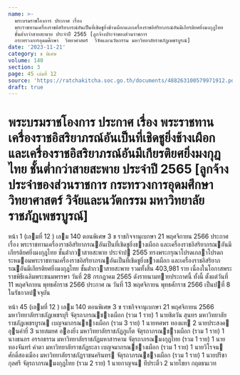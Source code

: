 ```yaml
---
name: >-
  พระบรมราชโองการ ประกาศ เรื่อง
  พระราชทานเครื่องราชอิสริยาภรณ์อันเป็นที่เชิดชูยิ่งช้างเผือกและเครื่องราชอิสริยาภรณ์อันมีเกียรติยศยิ่งมงกุฎไทย
  ชั้นต่ำกว่าสายสะพาย ประจำปี 2565 [ลูกจ้างประจำของส่วนราชการ
  กระทรวงการอุดมศึกษา  วิทยาศาสตร์  วิจัยและนวัตกรรม มหาวิทยาลัยราชภัฏเพชรบูรณ์]
date: '2023-11-21'
category: ข พิเศษ
volume: 140
section: 3
page: 45 เล่มที่ 12
source: 'https://ratchakitcha.soc.go.th/documents/488263100579971912.pdf'
draft: true
---
```


# พระบรมราชโองการ ประกาศ เรื่อง พระราชทานเครื่องราชอิสริยาภรณ์อันเป็นที่เชิดชูยิ่งช้างเผือกและเครื่องราชอิสริยาภรณ์อันมีเกียรติยศยิ่งมงกุฎไทย ชั้นต่ำกว่าสายสะพาย ประจำปี 2565 [ลูกจ้างประจำของส่วนราชการ กระทรวงการอุดมศึกษา  วิทยาศาสตร์  วิจัยและนวัตกรรม มหาวิทยาลัยราชภัฏเพชรบูรณ์]

หน้า 1 (เลมที่ 12 ) เลม 140 ตอนพิเศษ 3 ข ราชกิจจานุเบกษา 21 พฤศจิกายน 2566 ประกาศ เรื่อง พระราชทานเครื่องราชอิสริยาภรณอันเป็นที่เชิดชูยิ่งชางเผือก และเครื่องราชอิสริยาภรณอันมีเกียรติยศยิ่งมงกุฎไทย ชั้นต่ํากวาสายสะพาย ประจําป 2565 ทรงพระกรุณาโปรดเกลาโปรดกระหมอมพระราชทานเครื่องราชอิสริยาภรณอันเป็นที่เชิดชูยิ่งชางเผือก และเครื่องราชอิสริยาภรณอันมีเกียรติยศยิ่งมงกุฎไทย ชั้นต่ํากวาสายสะพาย รวมทั้งสิ้น 403,981 ราย เนื่องในโอกาสพระราชพิธีเฉลิมพระชนมพรรษา วันที่ 28 กรกฎาคม 2565 ดังรายนามทายประกาศนี้ ทั้งนี้ ตั้งแต่วันที่ 11 พฤศจิกายน พุทธศักราช 2566 ประกาศ ณ วันที่ 13 พฤศจิกายน พุทธศักราช 2566 เป็นปที่ 8 ในรัชกาลปจจุบัน

หน้า 45 (เลมที่ 12 ) เลม 140 ตอนพิเศษ 3 ข ราชกิจจานุเบกษา 21 พฤศจิกายน 2566 มหาวิทยาลัยราชภัฏเพชรบุรี จัตุรถาภรณชางเผือก (รวม 1 ราย) 1 นายชิตวัน สุนทร มหาวิทยาลัยราชภัฏเพชรบูรณ เบญจมาภรณชางเผือก (รวม 3 ราย) 1 นายทศพร ทองแท 2 นายประสงค อุนคํายี่ 3 นายสมยศ อองยิ่ง มหาวิทยาลัยราชภัฏภูเก็ต จัตุรถาภรณชางเผือก (รวม 1 ราย) 1 นางธนกร อรรถธรรม มหาวิทยาลัยราชภัฏมหาสารคาม จัตุรถาภรณมงกุฎไทย (รวม 1 ราย) 1 นายทองจันทร์ คําตา มหาวิทยาลัยราชภัฏยะลา เบญจมาภรณชางเผือก (รวม 1 ราย) 1 นายวิโรจน ศักดิ์สองเมือง มหาวิทยาลัยราชภัฏราชนครินทร จัตุรถาภรณชางเผือก (รวม 1 ราย) 1 นายปรีชา กุลศรี จัตุรถาภรณมงกุฎไทย (รวม 2 ราย) 1 นายกาญจน ทีประติ้ว 2 นายไชยา กฤตธนเวท
